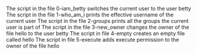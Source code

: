 The script in the file 0-iam_betty switches the current user to the user betty
The script in the file 1-who_am_i prints the effective username of the current user
The script in the file 2-groups prints all the groups the current user is part of
The script in the file 3-new_owner changes the owner of the file hello to the user betty
The script in file 4-empty creates an empty file called hello
The script in file 5-execute adds execute permission to the owner of the file hello
